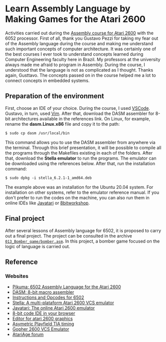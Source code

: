 # Learn Assembly Language by Making Games for the Atari 2600
Activities carried out during the [Assembly course for Atari 2600](https://courses.pikuma.com/courses/atari2600) with the 6052 processor. First of all, thank you Gustavo Pezzi for taking my fear out of the Assembly language during the course and making me understand such important concepts of computer architecture. It was certainly one of the best courses I ever took to understand concepts learned during Computer Engineering faculty here in Brazil. My professors at the university always made me afraid to program in Assembly. During the course, I understood that the language is not as complicated as I thought. Thanks again, Gusttavo. The concepts passed on in the course helped me a lot to connect concepts in embedded systems.

## Preparation of the environment

First, choose an IDE of your choice. During the course, I used [VSCode](https://code.visualstudio.com/). Gustavo, in turn, used [Vim](https://vim.fandom.com/wiki/Use_Vim_like_an_IDE). After that, download the DASM assembler for 8-bit architectures available in the references link. On Linux, for example, rename the **dasm.Linux.x86** file and copy it to the path:

```
$ sudo cp dasm /usr/local/bin
```

This command allows you to use the DASM assembler from anywhere via the terminal. Through this brief presentation, it will be possible to compile all the programs through the Makefiles existing in each of the folders. After that, download the **Stella emulator** to run the programs. The emulator can be downloaded using the references below. After that, run the installation command:

```
$ sudo dpkg -i stella_6.2.1-1_amd64.deb
```

The example above was an installation for the Ubuntu 20.04 system. For installation on other systems, refer to the emulator reference manual. If you don't prefer to run the codes on the machine, you can also run them in online IDEs like [Javatari](https://javatari.org/) or [8bitworkshop](https://8bitworkshop.com/v3.6.0/?file=examples%2Fhello.a&platform=vcs).

## Final project

After several lessons of Assembly language for 6502, it is proposed to carry out a final project. The project can be consulted in the archive [`013_Bomber_game/bomber.asm`](bomber.asm). In this project, a bomber game focused on the logic of language is carried out.

## Reference
### Websites
* [Pikuma: 6502 Assembly Language for the Atari 2600](https://courses.pikuma.com/courses/atari2600)
* [DASM: 8-bit macro assembler](https://dasm-assembler.github.io/)
* [Instructions and Opcodes for 6502](http://www.6502.org/tutorials/6502opcodes.html)
* [Stella: A multi-plataform Atari 2600 VCS emulator](https://stella-emu.github.io/)
* [Javatari: The online Atari 2600 emulator](https://javatari.org/)
* [8-bit code IDE in your browser](https://8bitworkshop.com/v3.6.0/?file=examples%2Fhello.a&platform=vcs)
* [Editor for atari 2600 graphics](https://alienbill.com/2600/playerpalnext.html)
* [Asymetric Playfield TIA timing](https://www.randomterrain.com/atari-2600-lets-make-a-game-spiceware-03.html) 
* [Gopher 2600 VCS Emulator](https://github.com/JetSetIlly/Gopher2600)
* [AtariAge forum](https://atariage.com/forums/)
